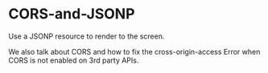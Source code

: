 # CORS-and-JSONP

Use a JSONP resource to render to the screen.

We also talk about CORS and how to fix the cross-origin-access Error when CORS is not enabled on 3rd party APIs.
